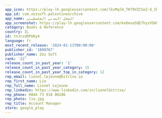 ```yaml
---
app_icon: https://play-lh.googleusercontent.com/lkvMqlH_TKf9VZCSeZ-U_IHCYA2OqkcdbtVyNkZzDk-lp03ihuMs7sG5tNrL5QXLD-Q
app_id: com.zezsoft.palestinearchive
app_name: السجل المدني الفلسطيني
app_screenshot: https://play-lh.googleusercontent.com/keOeoaSQE7hyzV5A9N_c9MN-3ayv4y7aLHYa0qEzwm9JSWmhOZHLSI0v3wNL-0hOi7k
category: Books & Reference
country: IL
id: tnJcxdOPU8y4
language: fr
most_recent_release: '2024-01-11T00:00:00'
publisher_id: '1899767'
publisher_name: Zez Soft
rank: '22'
release_count_in_past_year: '1'
release_count_in_past_year_category: 15
release_count_in_past_year_top_in_category: 12
rep_email: lionel.lejeune@bitrise.io
rep_first_name: Lio
rep_full_name: Lionel Lejeune
rep_linkedin: https://www.linkedin.com/in/lionelbitrise/
rep_phone: 0044 73 918 00286
rep_photo: lio.jpg
rep_title: Account Manager
store: google_play
---
```

